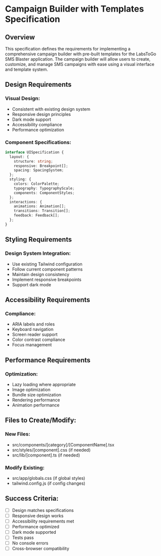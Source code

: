 # Campaign Builder with Templates Specification

## Overview

This specification defines the requirements for implementing a comprehensive campaign builder with pre-built templates for the LabsToGo SMS Blaster application. The campaign builder will allow users to create, customize, and manage SMS campaigns with ease using a visual interface and template system.

## Design Requirements

### Visual Design:

- Consistent with existing design system
- Responsive design principles
- Dark mode support
- Accessibility compliance
- Performance optimization

### Component Specifications:

```typescript
interface UISpecification {
  layout: {
    structure: string;
    responsive: Breakpoint[];
    spacing: SpacingSystem;
  };
  styling: {
    colors: ColorPalette;
    typography: TypographyScale;
    components: ComponentStyles;
  };
  interactions: {
    animations: Animation[];
    transitions: Transition[];
    feedback: Feedback[];
  };
}
```

## Styling Requirements

### Design System Integration:

- Use existing Tailwind configuration
- Follow current component patterns
- Maintain design consistency
- Implement responsive breakpoints
- Support dark mode

## Accessibility Requirements

### Compliance:

- ARIA labels and roles
- Keyboard navigation
- Screen reader support
- Color contrast compliance
- Focus management

## Performance Requirements

### Optimization:

- Lazy loading where appropriate
- Image optimization
- Bundle size optimization
- Rendering performance
- Animation performance

## Files to Create/Modify:

### New Files:

- src/components/[category]/[ComponentName].tsx
- src/styles/[component].css (if needed)
- src/lib/[component].ts (if needed)

### Modify Existing:

- src/app/globals.css (if global styles)
- tailwind.config.js (if config changes)

## Success Criteria:

- [ ] Design matches specifications
- [ ] Responsive design works
- [ ] Accessibility requirements met
- [ ] Performance optimized
- [ ] Dark mode supported
- [ ] Tests pass
- [ ] No console errors
- [ ] Cross-browser compatibility

